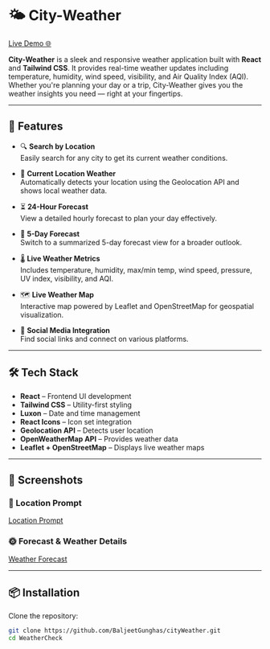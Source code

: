 # 🌤️ City-Weather

[Live Demo 🌐](https://baljeetcityweather.netlify.app/)

**City-Weather** is a sleek and responsive weather application built with **React** and **Tailwind CSS**. It provides real-time weather updates including temperature, humidity, wind speed, visibility, and Air Quality Index (AQI). Whether you're planning your day or a trip, City-Weather gives you the weather insights you need — right at your fingertips.

---

## 🚀 Features

- 🔍 **Search by Location**  
  Easily search for any city to get its current weather conditions.

- 📍 **Current Location Weather**  
  Automatically detects your location using the Geolocation API and shows local weather data.

- ⏳ **24-Hour Forecast**  
  View a detailed hourly forecast to plan your day effectively.

- 📅 **5-Day Forecast**  
  Switch to a summarized 5-day forecast view for a broader outlook.

- 🌡️ **Live Weather Metrics**  
  Includes temperature, humidity, max/min temp, wind speed, pressure, UV index, visibility, and AQI.

- 🗺️ **Live Weather Map**  
  Interactive map powered by Leaflet and OpenStreetMap for geospatial visualization.

- 🔗 **Social Media Integration**  
  Find social links and connect on various platforms.

---

## 🛠️ Tech Stack

- **React** – Frontend UI development  
- **Tailwind CSS** – Utility-first styling  
- **Luxon** – Date and time management  
- **React Icons** – Icon set integration  
- **Geolocation API** – Detects user location  
- **OpenWeatherMap API** – Provides weather data  
- **Leaflet + OpenStreetMap** – Displays live weather maps  

---

## 📸 Screenshots

### 🔘 Location Prompt
[Location Prompt](https://upww.screenrec.com/images/f_uHWpidFOvVTLrj4xI8JUBw3E0A2C7Y9R.png)

### 🌞 Forecast & Weather Details
[Weather Forecast](https://upww.screenrec.com/images/f_wjya2leNOX84pYAVZdJf195SDuckK367.png)

---

## 📦 Installation

Clone the repository:

```bash
git clone https://github.com/BaljeetGunghas/cityWeather.git
cd WeatherCheck
